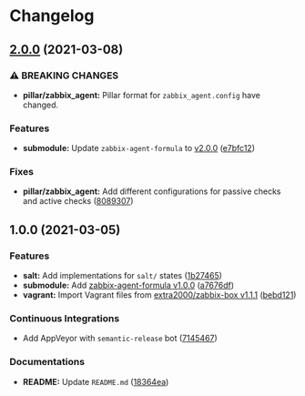 # Changelog

## [2.0.0](https://github.com/extra2000/zabbix-agent-box/compare/v1.0.0...v2.0.0) (2021-03-08)


### ⚠ BREAKING CHANGES

* **pillar/zabbix_agent:** Pillar format for `zabbix_agent.config` have changed.

### Features

* **submodule:** Update `zabbix-agent-formula` to [v2.0.0](https://github.com/extra2000/zabbix-agent-formula/releases/tag/v2.0.0) ([e7bfc12](https://github.com/extra2000/zabbix-agent-box/commit/e7bfc12960137bde2e66e99e594221dbf00ff4c3))


### Fixes

* **pillar/zabbix_agent:** Add different configurations for passive checks and active checks ([8089307](https://github.com/extra2000/zabbix-agent-box/commit/808930793904879c4fe2f51ad55e39dc4ec2855c))

## 1.0.0 (2021-03-05)


### Features

* **salt:** Add implementations for `salt/` states ([1b27465](https://github.com/extra2000/zabbix-agent-box/commit/1b27465301eb76dfab88d80cf8db01d8ec8afb3f))
* **submodule:** Add [zabbix-agent-formula v1.0.0](https://github.com/extra2000/zabbix-agent-formula/releases/tag/v1.0.0) ([a7676df](https://github.com/extra2000/zabbix-agent-box/commit/a7676dfdfa346f413c9c952aca8f3f90103f1a24))
* **vagrant:** Import Vagrant files from [extra2000/zabbix-box v1.1.1](https://github.com/extra2000/zabbix-box/releases/tag/v1.1.1) ([bebd121](https://github.com/extra2000/zabbix-agent-box/commit/bebd12111f866aebc34d243f2fb37d8108ab8de7))


### Continuous Integrations

* Add AppVeyor with `semantic-release` bot ([7145467](https://github.com/extra2000/zabbix-agent-box/commit/714546775a9f1a3a152e8086ad30496d35d6619f))


### Documentations

* **README:** Update `README.md` ([18364ea](https://github.com/extra2000/zabbix-agent-box/commit/18364eabd79e3187850aa19c5bd79e55634bc4e7))
